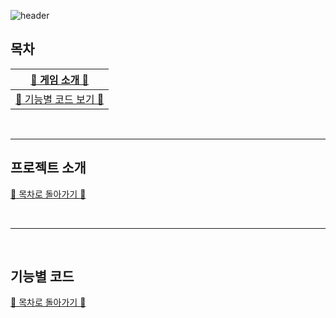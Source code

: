 
![header](https://capsule-render.vercel.app/api?type=waving&color=auto&customColorList=15&height=300&section=header&text=FINDING%20POTATO&fontSize=90&fontColor=FFDF91)

## 목차

| [🌷 게임 소개 🌷](#프로젝트-소개) |
| :---: |
| [🌴 기능별 코드 보기 🌴](#기능별-코드) |

<br>

* * *

## 프로젝트 소개

[🌳 목차로 돌아가기 🌳](#목차)

<br>

* * *

<br>

## 기능별 코드

[💜 목차로 돌아가기 💜](#목차)